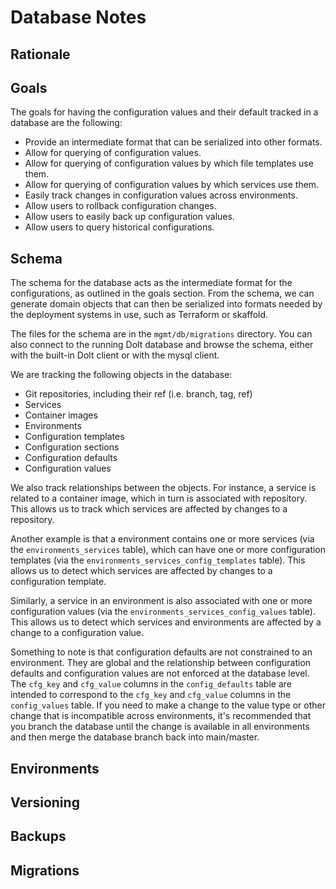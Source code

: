 # Database Notes

## Rationale

## Goals

The goals for having the configuration values and their default tracked in a database are the following:

- Provide an intermediate format that can be serialized into other formats.
- Allow for querying of configuration values.
- Allow for querying of configuration values by which file templates use them.
- Allow for querying of configuration values by which services use them.
- Easily track changes in configuration values across environments.
- Allow users to rollback configuration changes.
- Allow users to easily back up configuration values.
- Allow users to query historical configurations.

## Schema

The schema for the database acts as the intermediate format for the configurations, as outlined in the goals section. From the schema, we can generate domain objects that can then be serialized into formats needed by the deployment systems in use, such as Terraform or skaffold.

The files for the schema are in the `mgmt/db/migrations` directory. You can also connect to the running Dolt database and browse the schema, either with the built-in Dolt client or with the mysql client.

We are tracking the following objects in the database:

- Git repositories, including their ref (i.e. branch, tag, ref)
- Services
- Container images
- Environments
- Configuration templates
- Configuration sections
- Configuration defaults
- Configuration values

We also track relationships between the objects. For instance, a service is related to a container image, which in turn is associated with repository. This allows us to track which services are affected by changes to a repository.

Another example is that a environment contains one or more services (via the `environments_services` table), which can have one or more configuration templates (via the `environments_services_config_templates` table). This allows us to detect which services are affected by changes to a configuration template.

Similarly, a service in an environment is also associated with one or more configuration values (via the `environments_services_config_values` table). This allows us to detect which services and environments are affected by a change to a configuration value.

Something to note is that configuration defaults are not constrained to an environment. They are global and the relationship between configuration defaults and configuration values are not enforced at the database level. The `cfg_key` and `cfg_value` columns in the `config_defaults` table are intended to correspond to the `cfg_key` and `cfg_value` columns in the `config_values` table. If you need to make a change to the value type or other change that is incompatible across environments, it's recommended that you branch the database until the change is available in all environments and then merge the database branch back into main/master.

## Environments

## Versioning

## Backups

## Migrations
